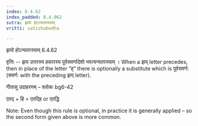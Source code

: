 ```yaml
---
index: 8.4.62
index_padded: 8.4.062
sutra: झयो होऽन्यतरस्याम्
vritti: satishabodha

---
```

 झयो होऽन्यतरस्याम् 8.4.62 


वृत्तिः -- झय उत्तरस्य हकारस्य पूर्वसवर्णादेशो भवत्यन्यतरस्याम् । When a झय् letter precedes, then in place of the letter “ह्” there is optionally a substitute which is पूर्वसवर्ण: (सवर्ण: with the preceding झय् letter). 


गीतासु उदाहरणम् – श्लोकः bg6-42 


एतद् + हि = एतद्हि or एतद्धि 


Note: Even though this rule is optional, in practice it is generally applied – so the second form given above is more common. 